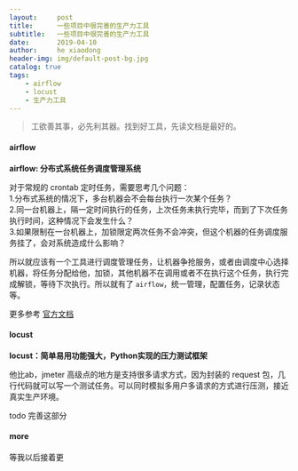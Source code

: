 ```yaml
---
layout:     post
title:      一些项目中很完善的生产力工具
subtitle:   一些项目中很完善的生产力工具
date:       2019-04-10
author:     he xiaodong
header-img: img/default-post-bg.jpg
catalog: true
tags:
    - airflow
    - locust
    - 生产力工具
---
```


> 工欲善其事，必先利其器。找到好工具，先读文档是最好的。

#### airflow
**airflow: 分布式系统任务调度管理系统**

对于常规的 crontab 定时任务，需要思考几个问题：<br />
1.分布式系统的情况下，多台机器会不会每台执行一次某个任务？<br />
2.同一台机器上，隔一定时间执行的任务，上次任务未执行完毕，而到了下次任务执行时间，这种情况下会发生什么？<br />
3.如果限制在一台机器上，加锁限定两次任务不会冲突，但这个机器的任务调度服务挂了，会对系统造成什么影响？<br />

所以就应该有一个工具进行调度管理任务，让机器争抢服务，或者由调度中心选择机器，将任务分配给他，加锁，其他机器不在调用或者不在执行这个任务，执行完成解锁，等待下次执行。所以就有了 `airflow`，统一管理，配置任务，记录状态等。

更多参考 [官方文档](https://airflow.apache.org/start.html "airflow官方文档")

#### locust
**locust：简单易用功能强大，Python实现的压力测试框架**

他比ab，jmeter 高级点的地方是支持很多请求方式，因为封装的 request 包，几行代码就可以写一个测试任务。可以同时模拟多用户多请求的方式进行压测，接近真实生产环境。

todo 完善这部分

#### more
等我以后接着更
